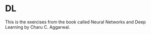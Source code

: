 # DL

This is the exercises from the book called Neural Networks and Deep Learning by Charu C. Aggarwal. 
